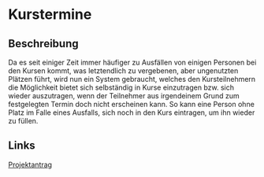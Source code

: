 # Kurstermine

## Beschreibung
Da es seit einiger Zeit immer häufiger zu Ausfällen von einigen Personen bei den Kursen kommt, was letztendlich zu 
vergebenen, aber ungenutzten Plätzen führt, wird nun ein System gebraucht, welches den Kursteilnehmern die Möglichkeit 
bietet sich selbständig in Kurse einzutragen bzw. sich wieder auszutragen, wenn der Teilnehmer aus irgendeinem Grund zum
festgelegten Termin doch nicht erscheinen kann. So kann eine Person ohne Platz im Falle eines Ausfalls, sich noch in den
Kurs eintragen, um ihn wieder zu füllen.
  
## Links  
[Projektantrag](https://github.com/2223-3bhif-syp/02-projekte-kurstermine/blob/main/asciidocs/kurs) 